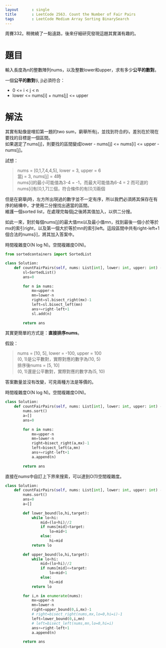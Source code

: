 ```yaml
--- 
layout      : single
title       : LeetCode 2563. Count the Number of Fair Pairs
tags        : LeetCode Medium Array Sorting BinarySearch
---
```

周賽332。稍微繞了一點遠路，後來仔細研究發現這題其實滿有趣的。  

# 題目
輸入長度為n的整數陣列nums，以及整數lower和upper，求有多少**公平的數對**。  

一個**公平的數對**(i, j)必須符合：  
- 0 <= i < j < n  
- lower <= nums[i] + nums[j] <= upper  

# 解法
其實有點像是哩扣第一題的two sum，窮舉所有j，並找到符合的i，差別在於現在要找的目標是一個區間。  
如果選定了nums[j]，則要找的區間變成lower - nums[j] <= nums[i] <= upper - nums[j]。  

試想：  
> nums = [0,1,7,4,4,5], lower = 3, upper = 6  
> 當j = 3, nums[j] = 4時  
> nums[i]的最小可能值為3-4 = -1，而最大可能值為6-4 = 2
> 而可選的nums[i]有[0,1,7]三個，符合條件的有[0,1]兩個  

但是在窮舉j時，左方所出現過的數字並不一定有序，所以我們必須將其保存在有序的結構中，才使用二分搜找出適當的區間。  
維護一個sorted list，在處理完每個j之後將其值加入，以供二分搜。  

如此一來，對於每個nums[j]的最大值mx以及最小值mn，找到最後一個小於等於mx的索引right，以及第一個大於等於mn的索引left。這段區間中共有right-left+1個合法的nums[i]，將其加入答案中。  

時間複雜度O(N log N)。空間複雜度O(N)。  

```python
from sortedcontainers import SortedList

class Solution:
    def countFairPairs(self, nums: List[int], lower: int, upper: int) -> int:
        sl=SortedList()
        ans=0
        
        for n in nums:
            mx=upper-n
            mn=lower-n
            right=sl.bisect_right(mx)-1
            left=sl.bisect_left(mn)
            ans+=right-left+1
            sl.add(n)
 
        return ans
```

其實更簡單的方式是：**直接排序nums**。  

假設：  
> nums = [10, 5], lower = -100, upper = 100  
> (0, 1)是公平數對，實際對應的數字為(10, 5)  
> 排序後nums = [5, 10]  
> (0, 1)還是公平數對，實際對應的數字為(5, 10)  

答案數量並沒有改變，可見兩種方法是等價的。  

時間複雜度O(N log N)。空間複雜度O(N)。  

```python
class Solution:
    def countFairPairs(self, nums: List[int], lower: int, upper: int) -> int:
        nums.sort()
        a=[]
        ans=0
        
        for n in nums:
            mx=upper-n
            mn=lower-n
            right=bisect_right(a,mx)-1
            left=bisect_left(a,mn)
            ans+=right-left+1
            a.append(n)    
            
        return ans
```

直接在nums中自訂上下界來搜索，可以達到O(1)空間複雜度。  

```python
class Solution:
    def countFairPairs(self, nums: List[int], lower: int, upper: int) -> int:
        nums.sort()
        ans=0
        a=[]
        
        def lower_bound(lo,hi,target):
            while lo<hi:
                mid=(lo+hi)//2
                if nums[mid]<target:
                    lo=mid+1
                else:
                    hi=mid
            return lo
        
        def upper_bound(lo,hi,target):
            while lo<hi:
                mid=(lo+hi)//2
                if nums[mid]<=target:
                    lo=mid+1
                else:
                    hi=mid
            return lo
        
        for i,n in enumerate(nums):
            mx=upper-n
            mn=lower-n
            right=upper_bound(0,i,mx)-1
            # right=bisect_right(nums,mx,lo=0,hi=i)-1
            left=lower_bound(0,i,mn)
            # left=bisect_left(nums,mn,lo=0,hi=i)
            ans+=right-left+1
            a.append(n)
            
        return ans
```